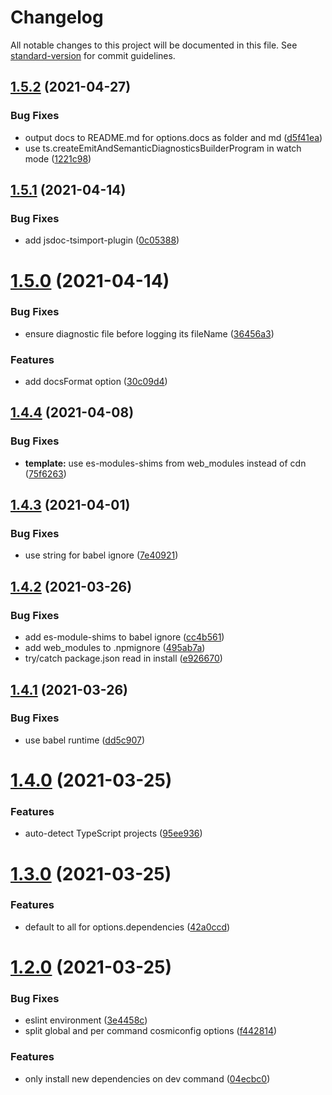 # Changelog

All notable changes to this project will be documented in this file. See [standard-version](https://github.com/conventional-changelog/standard-version) for commit guidelines.

## [1.5.2](https://github.com/dmnsgn/snowdev/compare/v1.5.1...v1.5.2) (2021-04-27)


### Bug Fixes

* output docs to README.md for options.docs as folder and md ([d5f41ea](https://github.com/dmnsgn/snowdev/commit/d5f41ea141361537908ae286204fdf9c36976aa3))
* use ts.createEmitAndSemanticDiagnosticsBuilderProgram in watch mode ([1221c98](https://github.com/dmnsgn/snowdev/commit/1221c98cf6be83f5badd12517348b6dd69c2bcfe))



## [1.5.1](https://github.com/dmnsgn/snowdev/compare/v1.5.0...v1.5.1) (2021-04-14)


### Bug Fixes

* add jsdoc-tsimport-plugin ([0c05388](https://github.com/dmnsgn/snowdev/commit/0c05388a3531f8ab70073068e27f497e73a583c4))



# [1.5.0](https://github.com/dmnsgn/snowdev/compare/v1.4.4...v1.5.0) (2021-04-14)


### Bug Fixes

* ensure diagnostic file before logging its fileName ([36456a3](https://github.com/dmnsgn/snowdev/commit/36456a36a9676817428709c2b1c5c47e9b4cec99))


### Features

* add docsFormat option ([30c09d4](https://github.com/dmnsgn/snowdev/commit/30c09d4294d973af8525939054d5c3d90727ef26))



## [1.4.4](https://github.com/dmnsgn/snowdev/compare/v1.4.3...v1.4.4) (2021-04-08)


### Bug Fixes

* **template:** use es-modules-shims from web_modules instead of cdn ([75f6263](https://github.com/dmnsgn/snowdev/commit/75f6263f5369fce6baf795f3906ba58de113fc29))



## [1.4.3](https://github.com/dmnsgn/snowdev/compare/v1.4.2...v1.4.3) (2021-04-01)


### Bug Fixes

* use string for babel ignore ([7e40921](https://github.com/dmnsgn/snowdev/commit/7e40921598f5454f48362dfe251139deb28b1ec9))



## [1.4.2](https://github.com/dmnsgn/snowdev/compare/v1.4.1...v1.4.2) (2021-03-26)


### Bug Fixes

* add es-module-shims to babel ignore ([cc4b561](https://github.com/dmnsgn/snowdev/commit/cc4b561f861ede77b4c7555f151a12ded5f70c43))
* add web_modules to .npmignore ([495ab7a](https://github.com/dmnsgn/snowdev/commit/495ab7a6d37929df83d134469ce6a00888e70f0e))
* try/catch package.json read in install ([e926670](https://github.com/dmnsgn/snowdev/commit/e926670dbe213a4c297d0e18ba1d17d07c0a488b))



## [1.4.1](https://github.com/dmnsgn/snowdev/compare/v1.4.0...v1.4.1) (2021-03-26)


### Bug Fixes

* use babel runtime ([dd5c907](https://github.com/dmnsgn/snowdev/commit/dd5c9075c6360df0b72ee764b2ff67347e3963f9))



# [1.4.0](https://github.com/dmnsgn/snowdev/compare/v1.3.0...v1.4.0) (2021-03-25)


### Features

* auto-detect TypeScript projects ([95ee936](https://github.com/dmnsgn/snowdev/commit/95ee9362cb70792cee2d9d83d1ec4c8e9012b98b))



# [1.3.0](https://github.com/dmnsgn/snowdev/compare/v1.2.0...v1.3.0) (2021-03-25)


### Features

* default to all for options.dependencies ([42a0ccd](https://github.com/dmnsgn/snowdev/commit/42a0ccd0b8986d8b46a842ee8bbd1c24263faa88))



# [1.2.0](https://github.com/dmnsgn/snowdev/compare/v1.1.0...v1.2.0) (2021-03-25)


### Bug Fixes

* eslint environment ([3e4458c](https://github.com/dmnsgn/snowdev/commit/3e4458c22162c2518f1a748d99c9e94a8bbaba5e))
* split global and per command cosmiconfig options ([f442814](https://github.com/dmnsgn/snowdev/commit/f442814573d494d091a6e7b0525ba0795139bff6))


### Features

* only install new dependencies on dev command ([04ecbc0](https://github.com/dmnsgn/snowdev/commit/04ecbc0dca611abc82a2b1cfc47a3239ac2491cf))
